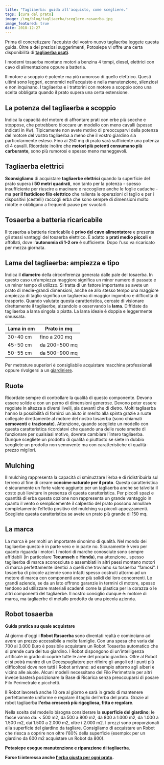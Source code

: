 ```yaml
---
title: "Tagliaerba: guida all'acquisto, come scegliere."
tags: [cura del prato]
image: /img/blog/tagliaerba/sceglere-rasaerba.jpg
image_featured: true
date: 2018-12-27
---
```

Prima di concretizzare l'acquisto del vostro nuovo tagliaerba leggete questa guida. Oltre a dei preziosi suggerimenti, Potosiepe vi offre una certa disponibilità di **[tagliaerba usati](/vendita-online-prodotti-per-giardinaggio/tosaerba-usato-udine "tagliaerba: vendita usato")**.

I moderni tosaerba montano motori a benzina 4 tempi, diesel, elettrici con cavo di alimentazione oppure a batteria.

Il motore a scoppio è potente ma più rumoroso di quello elettrico. Questi ultimi sono leggeri, economici nell'acquisto e nella manutenzione, silenziosi e non inquinano. I tagliaerba e i trattorini con motore a scoppio sono una scelta obbligata quando il prato supera una certa estensione.

## La potenza del tagliaerba a scoppio
Indica la capacità del motore di affrontare prati con erbe più secche e stoppose, che potrebbero bloccare un modello con meno cavalli (spesso indicati in Kw). Tipicamente non avete motivo di preoccuparvi della potenza del motore del vostro tagliaerba a meno che il vostro giardino sia particolarmente esteso. Fino ai 250 mq di prato sarà sufficiente una potenza di 4 cavalli. Ricordate inoltre che **motori più potenti consumano più carburante**, sono più rumorosi e spesso meno maneggevoli.

## Tagliaerba elettrici

 **Sconsigliamo** di acquistare **tagliaerbe elettrici** quando la superficie del prato supera i **50 metri quadrati**, non tanto per la potenza - spesso insufficiente per riuscire a macinare e raccogliere anche le foglie caduche - ma **per il fastidioso filo elettrico** che rallenta le operazioni di taglio e per i dispositivi (cestelli) raccogli erba che sono sempre di dimensioni molto ridotte e obbligano a frequenti pause per svuotarli.

## Tosaerba a batteria ricaricabile

Il tosaerba a batteria ricaricabile è **privo del cavo alimentatore** e presenta gli stessi vantaggi del tosaerba elettrico. È adatto a **prati medio piccoli** e affollati, dove l'**autonomia di 1-2 ore** è sufficiente. Dopo l'uso va ricaricato per mezza giornata.


## Lama del tagliaerba: ampiezza e tipo

Indica il **diametro** della circonferenza generata dalle pale del tosaerba. In questo caso un’ampiezza maggiore significa un minor numero di passate e un minor tempo di utilizzo. Si tratta di un fattore importante se avete un prato di medie-grandi dimensioni, anche se allo stesso tempo una maggiore ampiezza di taglio significa un tagliaerba di maggior ingombro e difficoltà di trasporto. Quando valutate questa caratteristica, cercate di visionare direttamente il tagliaerbe, alzandolo e osservando la **lama**. Diffidate da tagliaerba a lama singola o piatta. La lama ideale è doppia e leggermente smussata.

Lama in cm | Prato in mq
---- | ----
30-40 cm  | fino a 200 mq
45-50 cm  | da 200-500 mq
50-55 cm  | da 500-900 mq

Per metrature superiori è consigliabile acquistare macchine professionali oppure rivolgersi a un [giardiniere](/servizi-di-giardinaggio/giardiniere-a-domicilio/ "Rivolgiti a Giardiniere Potasiepe per tagliare l'erba e sfalci di grandi superfici").   

## Ruote
Ricordate sempre di controllare la qualità di questo componente. Devono essere solide e con un perno di dimensioni generose. Devono poter essere regolate in altezza a diversi livelli, sia davanti che di dietro. Molti tagliaerba hanno la possibilità di fornirci un aiuto in merito alla spinta grazie a ruote collegate direttamente al motore del nostro tosaerba (sono chiamati **semoventi** e **trazionate**). Attenzione, quando scegliete un modello con questa caratteristica ricordatevi che quando una delle ruote smette di funzionare per qualsiasi motivo, dovrete cambiare l’intero tagliaerba. Dunque scegliete un prodotto di qualità o piuttosto se siete in dubbio scegliete un prodotto non semovente ma con caratteristiche di qualità-prezzo migliori.

## Mulching
Il mulching rappresenta la capacità di sminuzzare l’erba e di ridistribuirla sul terreno al fine di creare **concime naturale per il prato**. Questa caratteristica è sicuramente un forte valore aggiunto per un tagliaerba anche se talvolta il costo può lievitare in presenza di questa caratteristica. Per piccoli spazi e quantità di erba questa opzione non rappresenta un grande vantaggio in quanto il vento o semplicemente il calpestio del prato possono annullare completamente l’effetto positivo del mulching su piccoli appezzamenti. Scegliete questa caratteristica se avete un prato più grande di 150 mq.

## La marca
La marca è per molti un importante sinonimo di qualità. Nel mondo dei tagliaerbe questo è in parte vero e in parte no. Sicuramente è vero per quanto riguarda i motori. I motori di marche conosciute sono sempre affidabili (in particolare **Tecumseh** e **Honda**), ma attenzione.. spesso tagliaerba di marca sconosciuta o assemblati in altri paesi montano motori di marca perfettamente identici a quelli che troviamo su tosaerba “famosi”. I tosaerba di piccole aziende sono infatti spesso costruiti attorno ad un motore di marca con componenti ancor più solidi dei loro concorrenti. Le grandi aziende, se da un lato offrono garanzie in termini di motore, spesso tendono ad utilizzare materiali scadenti come la plastica per la corazza o le altri componenti del tagliaerbe. Il nostro consiglio dunque è: motore di marca, ma tagliaerbe di metallo prodotto da una piccola azienda.

##  Robot tosaerba

**Guida pratica su quale acquistare**

Al giorno d'oggi i **Robot Rasaerba** sono diventati realtà e cominciano ad avere un prezzo accessibile a molte famiglie. Con una spesa che varia dai 700 ai 3.000 Euro è possibile acquistare un Robot Tosaerba automatico che si prende cura del tuo giardino. I Robot dispongono di un'intelligenza artificale in grado di coprire tutte le aree del proprio giardino. Oltre al Robot ci si potrà munire di un Decespugliatore per rifinire gli angoli ed i punti più difficoltosi dove non tutti i Robot arrivano: ad esempio attorno agli alberi e vicino alle aiuole. Alcuni modelli necessitano del Filo Perimetrale per altri invece basterà posizionare la Base di Ricarica senza preoccuparsi di posare Filo Perimetrale e picchetti.

Il Robot lavorerà anche 10 ore al giorno e sarà in grado di mantenere perfettamente uniforme e regolare il taglio dell'erba del prato. Grazie al robot tagliaerba **l'erba crescerà più rigogliosa, fitta e regolare**.

Nella scelta del modello bisogna considerare la **superficie del giardino**; le fasce vanno da: < 500 m2, da 500 a 800 m2, da 800 a 1.000 m2, da 1.000 a 1.500 m2, dai 1.500 a 2.000 m2, oltre i 2.000 m2. I prezzi sono proporzionali alla superficie del giardino da tagliare. Consigliamo di acquistare un Robot che riesca a coprire non oltre l'80% della superficie (esempio: per un giardino da 600 m2 acquistare un Robot da 800).

**Potasiepe esegue [manutenzione e riparazione di tagliaerba](/servizi-di-giardinaggio/riparazione-tosaerba-udine "servizio di manutenzione e riparazione tosaerba").**

**Forse ti interessa anche [l'erba giusta per ogni prato](/consigli-di-giardinaggio/i-migliori-semi-per-il-prato "I principali tipi di prato").**
